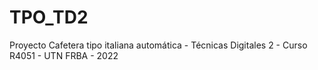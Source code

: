 # TPO_TD2
Proyecto Cafetera tipo italiana automática - Técnicas Digitales 2 - Curso R4051 - UTN FRBA - 2022
